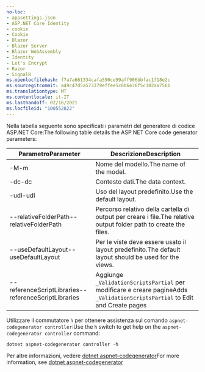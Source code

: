 ```yaml
---
no-loc:
- appsettings.json
- ASP.NET Core Identity
- cookie
- Cookie
- Blazor
- Blazor Server
- Blazor WebAssembly
- Identity
- Let's Encrypt
- Razor
- SignalR
ms.openlocfilehash: f7a7a661334cafa590ce99aff906bbfac1f18e2c
ms.sourcegitcommit: a49c47d5a573379effee5c6b6e36f5c302aa756b
ms.translationtype: MT
ms.contentlocale: it-IT
ms.lasthandoff: 02/16/2021
ms.locfileid: "100552822"
---
```

<span data-ttu-id="a45a4-101">Nella tabella seguente sono specificati i parametri del generatore di codice ASP.NET Core:</span><span class="sxs-lookup"><span data-stu-id="a45a4-101">The following table details the ASP.NET Core code generator parameters:</span></span>

| <span data-ttu-id="a45a4-102">Parametro</span><span class="sxs-lookup"><span data-stu-id="a45a4-102">Parameter</span></span>               | <span data-ttu-id="a45a4-103">Descrizione</span><span class="sxs-lookup"><span data-stu-id="a45a4-103">Description</span></span>|
| ----------------- | ------------ |
| <span data-ttu-id="a45a4-104">-M</span><span class="sxs-lookup"><span data-stu-id="a45a4-104">-m</span></span>  | <span data-ttu-id="a45a4-105">Nome del modello.</span><span class="sxs-lookup"><span data-stu-id="a45a4-105">The name of the model.</span></span> |
| <span data-ttu-id="a45a4-106">-dc</span><span class="sxs-lookup"><span data-stu-id="a45a4-106">-dc</span></span>  | <span data-ttu-id="a45a4-107">Contesto dati.</span><span class="sxs-lookup"><span data-stu-id="a45a4-107">The data context.</span></span> |
| <span data-ttu-id="a45a4-108">-udl</span><span class="sxs-lookup"><span data-stu-id="a45a4-108">-udl</span></span> | <span data-ttu-id="a45a4-109">Uso del layout predefinito.</span><span class="sxs-lookup"><span data-stu-id="a45a4-109">Use the default layout.</span></span> |
| <span data-ttu-id="a45a4-110">--relativeFolderPath</span><span class="sxs-lookup"><span data-stu-id="a45a4-110">--relativeFolderPath</span></span> | <span data-ttu-id="a45a4-111">Percorso relativo della cartella di output per creare i file.</span><span class="sxs-lookup"><span data-stu-id="a45a4-111">The relative output folder path to create the files.</span></span> |
| <span data-ttu-id="a45a4-112">--useDefaultLayout</span><span class="sxs-lookup"><span data-stu-id="a45a4-112">--useDefaultLayout</span></span> | <span data-ttu-id="a45a4-113">Per le viste deve essere usato il layout predefinito.</span><span class="sxs-lookup"><span data-stu-id="a45a4-113">The default layout should be used for the views.</span></span> |
| <span data-ttu-id="a45a4-114">--referenceScriptLibraries</span><span class="sxs-lookup"><span data-stu-id="a45a4-114">--referenceScriptLibraries</span></span> | <span data-ttu-id="a45a4-115">Aggiunge `_ValidationScriptsPartial` per modificare e creare pagine</span><span class="sxs-lookup"><span data-stu-id="a45a4-115">Adds `_ValidationScriptsPartial` to Edit and Create pages</span></span> |

<span data-ttu-id="a45a4-116">Utilizzare il commutatore `h` per ottenere assistenza sul comando `aspnet-codegenerator controller`:</span><span class="sxs-lookup"><span data-stu-id="a45a4-116">Use the `h` switch to get help on the `aspnet-codegenerator controller` command:</span></span>

```dotnetcli
dotnet aspnet-codegenerator controller -h
```

<span data-ttu-id="a45a4-117">Per altre informazioni, vedere [dotnet aspnet-codegenerator](xref:fundamentals/tools/dotnet-aspnet-codegenerator)</span><span class="sxs-lookup"><span data-stu-id="a45a4-117">For more information, see [dotnet aspnet-codegenerator](xref:fundamentals/tools/dotnet-aspnet-codegenerator)</span></span>
